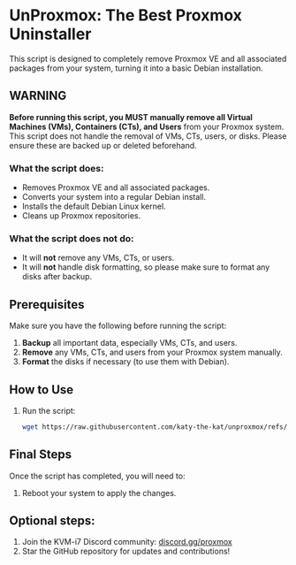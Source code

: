 # UnProxmox: The Best Proxmox Uninstaller

This script is designed to completely remove Proxmox VE and all associated packages from your system, turning it into a basic Debian installation. 

## WARNING

**Before running this script, you MUST manually remove all Virtual Machines (VMs), Containers (CTs), and Users** from your Proxmox system. This script does not handle the removal of VMs, CTs, users, or disks. Please ensure these are backed up or deleted beforehand. 

### What the script does:
- Removes Proxmox VE and all associated packages.
- Converts your system into a regular Debian install.
- Installs the default Debian Linux kernel.
- Cleans up Proxmox repositories.
  
### What the script does **not** do:
- It will **not** remove any VMs, CTs, or users.
- It will **not** handle disk formatting, so please make sure to format any disks after backup.

## Prerequisites

Make sure you have the following before running the script:
1. **Backup** all important data, especially VMs, CTs, and users.
2. **Remove** any VMs, CTs, and users from your Proxmox system manually.
3. **Format** the disks if necessary (to use them with Debian).

## How to Use

1. Run the script:
    ```bash
    wget https://raw.githubusercontent.com/katy-the-kat/unproxmox/refs/heads/main/unproxmox.sh && bash unproxmox.sh
    ```

## Final Steps

Once the script has completed, you will need to:
1. Reboot your system to apply the changes.

## Optional steps:
1. Join the KVM-i7 Discord community: [discord.gg/proxmox](https://discord.gg/proxmox)
2. Star the GitHub repository for updates and contributions!
